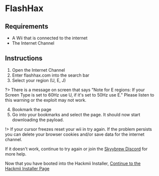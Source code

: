 # FlashHax

## Requirements
- A Wii that is connected to the internet
- The Internet Channel

## Instructions
1. Open the Internet Channel
2. Enter flashhax.com into the search bar
3. Select your region (U, E, J)

?> There is a message on screen that says "Note for E regions: If your Screen Type is set to 60Hz use U, if it's set to 50Hz use E." Please listen to this warning or the exploit may not work.

4. Bookmark the page
5. Go into your bookmarks and select the page. It should now start downloading the payload.

!> If your cursor freezes reset your wii in try again. If the problem persists you can delete your browser cookies and/or save data for the internet channel.

If it doesn't work, continue to try again or join the [Skyybrew Discord](https://discord.gg/k5z4S83x8S) for more help.

Now that you have booted into the Hackmii Installer, [Continue to the Hackmii Installer Page](/hackmii-installer)

